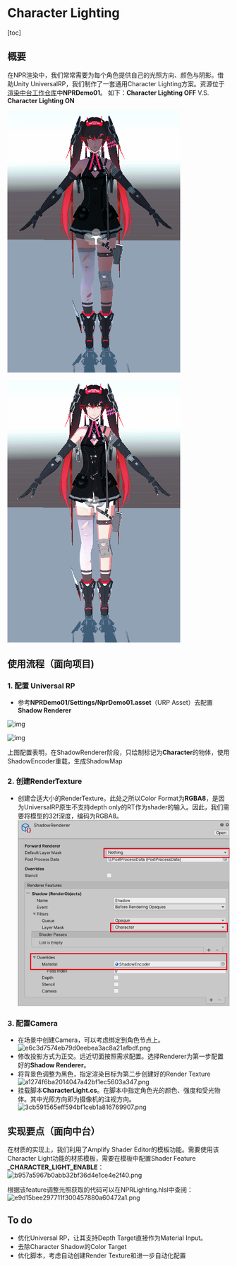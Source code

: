 # Character Lighting

[toc]



## 概要
在NPR渲染中，我们常常需要为每个角色提供自己的光照方向、颜色与阴影。借助Unity UniversalRP，我们制作了一套通用Character Lighting方案。资源位于[渲染中台工作仓库](https://gitlab-sh.funplus.io/client_engine/RendererDemo)中**NPRDemo01**。
如下：**Character Lighting OFF** V.S. **Character Lighting ON**

![image-20200622125338365](CharacterLighting.assets/image-20200622125338365.png)

![image-20200622125508673](CharacterLighting.assets/image-20200622125508673.png)



## 使用流程（面向项目)
### 1. 配置 Universal RP 
* 参考**NPRDemo01/Settings/NprDemo01.asset**（URP Asset）去配置**Shadow Renderer**

![img](https://app.yinxiang.com/FileSharing.action?hash=1/f29a5eec7572d7d7fda0a3c7de3161f3-12645)

 ![img](https://app.yinxiang.com/FileSharing.action?hash=1/184b9d945e7683b1455b2acc0d7938ee-33801)

 上图配置表明，在ShadowRenderer阶段，只绘制标记为**Character**的物体，使用ShadowEncoder重载，生成ShadowMap
### 2. 创建RenderTexture
* 创建合适大小的RenderTexture。此处之所以Color Format为**RGBA8**，是因为UniversalRP原生不支持depth only的RT作为shader的输入。因此，我们需要将模型的32f深度，编码为RGBA8。
![img](CharacterLighting.assets/FileSharing.action)
### 3. 配置Camera
* 在场景中创建Camera，可以考虑绑定到角色节点上。
 ![e6c3d7574eb79d0eebea3ac8a21afbdf.png](en-resource://database/2732:1)
* 修改投影方式为正交。远近切面按照需求配置。选择Renderer为第一步配置好的**Shadow Renderer**。
* 将背景色调整为黑色，指定渲染目标为第二步创建好的Render Texture
 ![a1274f6ba2014047a42bf1ec5603a347.png](en-resource://database/2734:1)
* 挂载脚本**CharacterLight.cs**。在脚本中指定角色光的颜色、强度和受光物体。其中光照方向即为摄像机的注视方向。
![3cb591565eff594bf1ceb1a816769907.png](en-resource://database/2742:1)

## 实现要点（面向中台）
在材质的实现上，我们利用了Amplify Shader Editor的模板功能。需要使用该Character Light功能的材质模板，需要在模板中配置Shader Feature  **_CHARACTER_LIGHT_ENABLE**：
![b957a5967b0abb32bf36d4e1ce4e2f40.png](en-resource://database/2744:1)

根据该feature调整光照获取的代码可以在NPRLighting.hlsl中查阅：
![e9d15bee297711f300457880a60472a1.png](en-resource://database/2746:1)

## To do
* 优化Universal RP，让其支持Depth Target直接作为Material Input。
* 去除Character Shadow的Color Target
* 优化脚本，考虑自动创建Render Texture和进一步自动化配置
